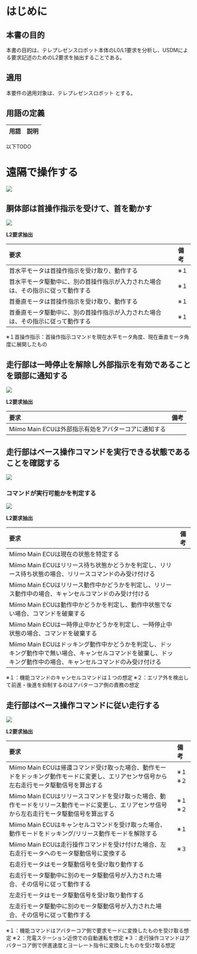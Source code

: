 # はじめに

## 本書の目的

本書の目的は、テレプレゼンスロボット本体のL0/L1要求を分析し、USDMによる要求記述のためのL2要求を抽出することである。

## 適用

本要件の適用対象は、テレプレゼンスロボット とする。

## 用語の定義

|用語|説明|
|:---|:---|


以下TODO

<div style="page-break-before:always"></div>

# 遠隔で操作する



![](.images/activity/remote_control.png)


<div style="page-break-before:always"></div>

## 胴体部は首操作指示を受けて、首を動かす

![](.images/activity/remote_control/body-act01.png)

**L2要求抽出**

|要求|備考|
|:---|:---|
|首水平モータは首操作指示を受け取り、動作する|※１|
|首水平モータ駆動中に、別の首操作指示が入力された場合は、その指示に従って動作する|※１|
|首垂直モータは首操作指示を受け取り、動作する|※１|
|首垂直モータ駆動中に、別の首操作指示が入力された場合は、その指示に従って動作する|※１|
※１首操作指示：首操作指示コマンドを現在水平モータ角度、現在垂直モータ角度に展開したもの

<div style="page-break-before:always"></div>

## 走行部は一時停止を解除し外部指示を有効であることを頭部に通知する

![](.images/activity/remote_control/act01.png)


**L2要求抽出**

|要求|備考|
|:---|:---|
|Miimo Main ECUは外部指示有効をアバターコアに通知する||

<div style="page-break-before:always"></div>

## 走行部はベース操作コマンドを実行できる状態であることを確認する

![](.images/activity/remote_control/act02.png)


### コマンドが実行可能かを判定する

![](.images/activity/remote_control/act02-1.png)

**L2要求抽出**

|要求|備考|
|:---|:---|
|Miimo Main ECUは現在の状態を特定する||
|Miimo Main ECUはリリース待ち状態かどうかを判定し、リリース待ち状態の場合、リリースコマンドのみ受け付ける||
|Miimo Main ECUはリリース動作中かどうかを判定し、リリース動作中の場合、キャンセルコマンドのみ受け付ける||
|Miimo Main ECUは動作中かどうかを判定し、動作中状態でない場合、コマンドを破棄する||
|Miimo Main ECUは一時停止中かどうかを判定し、一時停止中状態の場合、コマンドを破棄する||
|Miimo Main ECUはドッキング動作中かどうかを判定し、ドッキング動作中で無い場合、キャンセルコマンドを破棄し、ドッキング動作中の場合、キャンセルコマンドのみ受け付ける||
※１：機能コマンドのキャンセルコマンドは１つの想定
※２：エリア外を検出して前進・後進を抑制するのはアバターコア側の責務の想定

<div style="page-break-before:always"></div>

## 走行部はベース操作コマンドに従い走行する

![](.images/activity/remote_control/act03.png)


**L2要求抽出**

|要求|備考|
|:---|:---|
|Miimo Main ECUは帰還コマンド受け取った場合、動作モードをドッキング動作モードに変更し、エリアセンサ信号から左右走行モータ駆動信号を算出する|※１※２|
|Miimo Main ECUはリリースコマンドを受け取った場合、動作モードをリリース動作モードに変更し、エリアセンサ信号から左右走行モータ駆動信号を算出する|※１※２|
|Miimo Main ECUはキャンセルコマンドを受け取った場合、動作モードをドッキング/リリース動作モードを解除する|※１|
|Miimo Main ECUは走行操作コマンドを受け付けた場合、左右走行モータへのモータ駆動信号に変換する|※３|
|右走行モータはモータ駆動信号を受け取り動作する||
|右走行モータ駆動中に別のモータ駆動信号が入力された場合、その信号に従って動作する||
|左走行モータはモータ駆動信号を受け取り動作する||
|左走行モータ駆動中に別のモータ駆動信号が入力された場合、その信号に従って動作する||
※１：機能コマンドはアバターコア側で要求モードに変換したものを受け取る想定
※２：充電ステーション近傍での自動運転を想定
※３：走行操作コマンドはアバターコア側で併進速度とヨーレート指令に変換したものを受け取る想定
